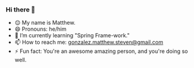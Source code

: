 ### Hi there 👋
- :relieved: My name is Matthew.
- 😄 Pronouns: he/him
- 🌱 I’m currently learning "Spring Frame-work."
- 📫 How to reach me: gonzalez.matthew.steven@gmail.com
- ⚡ Fun fact: You're an awesome amazing person, and you're doing so well.

<!--
**Matthew-Steven-Gonzalez/Matthew-Steven-Gonzalez** is a ✨ _special_ ✨ repository because its `README.md` (this file) appears on your GitHub profile.

Here are some ideas to get you started:

- 🔭 I’m currently working on ...
- 🌱 I’m currently learning ...
- 👯 I’m looking to collaborate on ...
- 🤔 I’m looking for help with ...
- 💬 Ask me about ...
- 📫 How to reach me: ...
- 😄 Pronouns: ...
- ⚡ Fun fact: ...
-->
